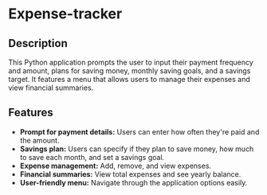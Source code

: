 # Expense-tracker

## Description

This Python application prompts the user to input their payment frequency and amount, plans for saving money, monthly saving goals, and a savings target. It features a menu that allows users to manage their expenses and view financial summaries.

## Features

- **Prompt for payment details:** Users can enter how often they're paid and the amount.
- **Savings plan:** Users can specify if they plan to save money, how much to save each month, and set a savings goal.
- **Expense management:** Add, remove, and view expenses.
- **Financial summaries:** View total expenses and see yearly balance.
- **User-friendly menu:** Navigate through the application options easily.
